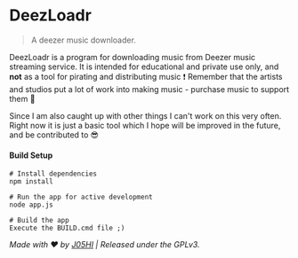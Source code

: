 # DeezLoadr
> A deezer music downloader.


DeezLoadr is a program for downloading music from Deezer music streaming service.
It is intended for educational and private use only, and **not** as a tool for pirating and distributing music :exclamation:
Remember that the artists and studios put a lot of work into making music - purchase music to support them :muscle:

Since I am also caught up with other things I can't work on this very often.
Right now it is just a basic tool which I hope will be improved in the future, and be contributed to :sunglasses:


#### Build Setup

```
# Install dependencies
npm install

# Run the app for active development
node app.js

# Build the app
Execute the BUILD.cmd file ;)
```

_Made with :heart: by [J05HI](https://github.com/J05HI) | Released under the GPLv3._
